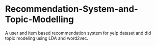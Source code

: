 # Recommendation-System-and-Topic-Modelling
A user and item based recommendation system for yelp dataset and did topic modeling using LDA and word2vec.
